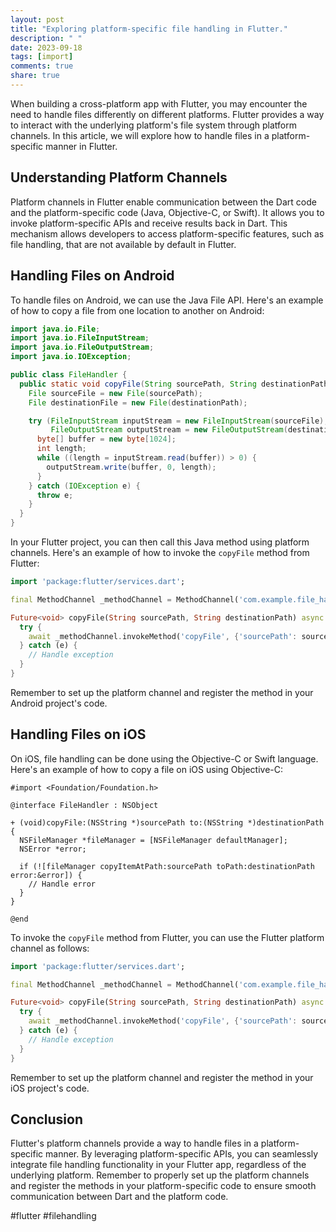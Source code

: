 ```yaml
---
layout: post
title: "Exploring platform-specific file handling in Flutter."
description: " "
date: 2023-09-18
tags: [import]
comments: true
share: true
---
```


When building a cross-platform app with Flutter, you may encounter the need to handle files differently on different platforms. Flutter provides a way to interact with the underlying platform's file system through platform channels. In this article, we will explore how to handle files in a platform-specific manner in Flutter.

## Understanding Platform Channels

Platform channels in Flutter enable communication between the Dart code and the platform-specific code (Java, Objective-C, or Swift). It allows you to invoke platform-specific APIs and receive results back in Dart. This mechanism allows developers to access platform-specific features, such as file handling, that are not available by default in Flutter.

## Handling Files on Android

To handle files on Android, we can use the Java File API. Here's an example of how to copy a file from one location to another on Android:

```java
import java.io.File;
import java.io.FileInputStream;
import java.io.FileOutputStream;
import java.io.IOException;

public class FileHandler {
  public static void copyFile(String sourcePath, String destinationPath) throws IOException {
    File sourceFile = new File(sourcePath);
    File destinationFile = new File(destinationPath);

    try (FileInputStream inputStream = new FileInputStream(sourceFile); 
         FileOutputStream outputStream = new FileOutputStream(destinationFile)) {
      byte[] buffer = new byte[1024];
      int length;
      while ((length = inputStream.read(buffer)) > 0) {
        outputStream.write(buffer, 0, length);
      }
    } catch (IOException e) {
      throw e;
    }
  }
}
```

In your Flutter project, you can then call this Java method using platform channels. Here's an example of how to invoke the `copyFile` method from Flutter:

```dart
import 'package:flutter/services.dart';

final MethodChannel _methodChannel = MethodChannel('com.example.file_handler');

Future<void> copyFile(String sourcePath, String destinationPath) async {
  try {
    await _methodChannel.invokeMethod('copyFile', {'sourcePath': sourcePath, 'destinationPath': destinationPath});
  } catch (e) {
    // Handle exception
  }
}
```
Remember to set up the platform channel and register the method in your Android project's code.

## Handling Files on iOS

On iOS, file handling can be done using the Objective-C or Swift language. Here's an example of how to copy a file on iOS using Objective-C:

```objc
#import <Foundation/Foundation.h>

@interface FileHandler : NSObject

+ (void)copyFile:(NSString *)sourcePath to:(NSString *)destinationPath {
  NSFileManager *fileManager = [NSFileManager defaultManager];
  NSError *error;

  if (![fileManager copyItemAtPath:sourcePath toPath:destinationPath error:&error]) {
    // Handle error
  }
}

@end
```

To invoke the `copyFile` method from Flutter, you can use the Flutter platform channel as follows:

```dart
import 'package:flutter/services.dart';

final MethodChannel _methodChannel = MethodChannel('com.example.file_handler');

Future<void> copyFile(String sourcePath, String destinationPath) async {
  try {
    await _methodChannel.invokeMethod('copyFile', {'sourcePath': sourcePath, 'destinationPath': destinationPath});
  } catch (e) {
    // Handle exception
  }
}
```
Remember to set up the platform channel and register the method in your iOS project's code.

## Conclusion

Flutter's platform channels provide a way to handle files in a platform-specific manner. By leveraging platform-specific APIs, you can seamlessly integrate file handling functionality in your Flutter app, regardless of the underlying platform. Remember to properly set up the platform channels and register the methods in your platform-specific code to ensure smooth communication between Dart and the platform code.

#flutter #filehandling
